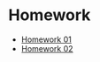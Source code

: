 # Homework

* [Homework 01](https://cse.sc.edu/~ijsalman/db/content/homework/hw01.pdf)
* [Homework 02](./hw2)